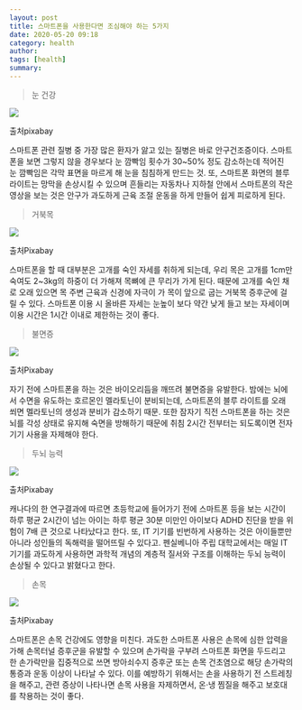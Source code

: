 ```yaml
---
layout: post
title: 스마트폰을 사용한다면 조심해야 하는 5가지 
date: 2020-05-20 09:18
category: health
author: 
tags: [health]
summary: 
---
```



> 눈 건강  

![](https://img1.daumcdn.net/thumb/R720x0/?fname=https%3A%2F%2Ft1.daumcdn.net%2Fliveboard%2Finterstella-story%2Ff726d7fb5cab472187d9424b396cff4a.jpg)

출처pixabay

스마트폰 관련 질병 중 가장 많은 환자가 앓고 있는 질병은 바로 안구건조증이다. 스마트폰을 보면 그렇지 않을 경우보다 눈 깜빡임 횟수가 30~50% 정도 감소하는데 적어진 눈 깜빡임은 각막 표면을 마르게 해 눈을 침침하게 만드는 것. 또, 스마트폰 화면의 블루 라이트는 망막을 손상시킬 수 있으며 흔들리는 자동차나 지하철 안에서 스마트폰의 작은 영상을 보는 것은 안구가 과도하게 근육 조절 운동을 하게 만들어 쉽게 피로하게 된다.

> 거북목  

![](https://img1.daumcdn.net/thumb/R720x0/?fname=https%3A%2F%2Ft1.daumcdn.net%2Fliveboard%2Finterstella-story%2F0e144ad6228442758a9a40055dbce996.jpg)

출처Pixabay

스마트폰을 할 때 대부분은 고개를 숙인 자세를 취하게 되는데, 우리 목은 고개를 1cm만 숙여도 2~3kg의 하중이 더 가해져 목뼈에 큰 무리가 가게 된다. 때문에 고개를 숙인 채로 오래 있으면 목 주변 근육과 신경에 자극이 가 목이 앞으로 굽는 거북목 증후군에 걸릴 수 있다. 스마트폰 이용 시 올바른 자세는 눈높이 보다 약간 낮게 들고 보는 자세이며 이용 시간은 1시간 이내로 제한하는 것이 좋다.

> 불면증  

![](https://img1.daumcdn.net/thumb/R720x0/?fname=https%3A%2F%2Ft1.daumcdn.net%2Fliveboard%2Finterstella-story%2Fb5878158299f4c8da051d03bf522bdcd.jpg)

출처Pixabay

자기 전에 스마트폰을 하는 것은 바이오리듬을 깨뜨려 불면증을 유발한다. 밤에는 뇌에서 수면을 유도하는 호르몬인 멜라토닌이 분비되는데, 스마트폰의 블루 라이트를 오래 쐬면 멜라토닌의 생성과 분비가 감소하기 때문. 또한 잠자기 직전 스마트폰을 하는 것은 뇌를 각성 상태로 유지해 숙면을 방해하기 때문에 취침 2시간 전부터는 되도록이면 전자기기 사용을 자제해야 한다.

> 두뇌 능력  

![](https://img1.daumcdn.net/thumb/R720x0/?fname=https%3A%2F%2Ft1.daumcdn.net%2Fliveboard%2Finterstella-story%2Fa5971f8b38ac4cca88cbc3cb983b20e4.jpg)

출처Pixabay

캐나다의 한 연구결과에 따르면 초등학교에 들어가기 전에 스마트폰 등을 보는 시간이 하루 평균 2시간이 넘는 아이는 하루 평균 30분 미만인 아이보다 ADHD 진단을 받을 위험이 7배 큰 것으로 나타났다고 한다. 또, IT 기기를 빈번하게 사용하는 것은 아이들뿐만 아니라 성인들의 독해력을 떨어뜨릴 수 있다고. 펜실베니아 주립 대학교에서는 매일 IT 기기를 과도하게 사용하면 과학적 개념의 계층적 질서와 구조를 이해하는 두뇌 능력이 손상될 수 있다고 밝혔다고 한다.

> 손목  

![](https://img1.daumcdn.net/thumb/R720x0/?fname=https%3A%2F%2Ft1.daumcdn.net%2Fliveboard%2Finterstella-story%2F5504e7ffad42478281e366d504c9565a.jpg)

출처Pixabay

스마트폰은 손목 건강에도 영향을 미친다. 과도한 스마트폰 사용은 손목에 심한 압력을 가해 손목터널 증후군을 유발할 수 있으며 손가락을 구부려 스마트폰 화면을 두드리고 한 손가락만을 집중적으로 쓰면 방아쇠수지 증후군 또는 손목 건초염으로 해당 손가락의 통증과 운동 이상이 나타날 수 있다. 이를 예방하기 위해서는 손을 사용하기 전 스트레칭을 해주고, 관련 증상이 나타나면 손목 사용을 자제하면서, 온·냉 찜질을 해주고 보호대를 착용하는 것이 좋다.
